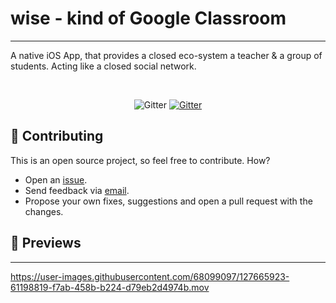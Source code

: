 # wise - kind of Google Classroom
--------------------------------------------------------------------------------
A native iOS App, that provides a closed eco-system a teacher &amp; a group of students. Acting like a closed social network.

<br/>
<p align="center">
   <a>
      <img src="https://img.shields.io/badge/swift-5.0+-blue.svg" alt="Gitter">
   </a>
 
   <a>
   <a href="https://opensource.org/licenses/MIT">
      <img src="https://img.shields.io/badge/License-MIT-yellow.svg" alt="Gitter">
   </a>
  </p>

   
## 🤝 Contributing
This is an open source project, so feel free to contribute. How?
- Open an [issue](https://github.com/twentyone24/Clubhouse/issues/new). 
- Send feedback via [email](mailto://navemics@gmail.com).
- Propose your own fixes, suggestions and open a pull request with the changes.
    

   
## 📱 Previews 
--------------------------------------------------------------------------------
https://user-images.githubusercontent.com/68099097/127665923-61198819-f7ab-458b-b224-d79eb2d4974b.mov

